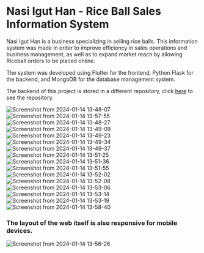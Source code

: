 # Nasi Igut Han - Rice Ball Sales Information System
Nasi Igut Han is a business specializing in selling rice balls. This information system was made in order to improve efficiency in sales operations and business management, as well as to expand market reach by allowing Riceball orders to be placed online.
  
The system was developed using Flutter for the frontend, Python Flask for the backend, and MongoDB for the database management system.

The backend of this project is stored in a different repository, click [here](https://github.com/mdaffailhami/nasi_igut_han_server) to see the repository.

![Screenshot from 2024-01-14 13-48-07](https://github.com/mdaffailhami/nasi_igut_han/assets/74972129/d164f8d9-df29-463b-9daf-9e0e5fb2e5af)
![Screenshot from 2024-01-14 13-57-55](https://github.com/mdaffailhami/nasi_igut_han/assets/74972129/9978268e-c4aa-4e82-aa44-253028d08d10)
![Screenshot from 2024-01-14 13-48-27](https://github.com/mdaffailhami/nasi_igut_han/assets/74972129/7102c2e5-dc69-43c8-863f-133d8b92affb)
![Screenshot from 2024-01-14 13-49-09](https://github.com/mdaffailhami/nasi_igut_han/assets/74972129/51e69858-db85-4ad9-8acb-444db27f84ae)
![Screenshot from 2024-01-14 13-49-23](https://github.com/mdaffailhami/nasi_igut_han/assets/74972129/26c4fcbb-64cc-42d3-b6e8-c75d08de5d63)
![Screenshot from 2024-01-14 13-49-34](https://github.com/mdaffailhami/nasi_igut_han/assets/74972129/a6f7e798-61e9-4c46-9239-b7a821a73633)
![Screenshot from 2024-01-14 13-49-37](https://github.com/mdaffailhami/nasi_igut_han/assets/74972129/13ab999e-bae6-4832-aa2c-c3a4d1637934)
![Screenshot from 2024-01-14 13-51-25](https://github.com/mdaffailhami/nasi_igut_han/assets/74972129/5cc733e6-674b-4800-8b46-f7091c365a1f)
![Screenshot from 2024-01-14 13-51-36](https://github.com/mdaffailhami/nasi_igut_han/assets/74972129/aa969468-a7f7-4627-87c6-deff75d670bf)
![Screenshot from 2024-01-14 13-51-55](https://github.com/mdaffailhami/nasi_igut_han/assets/74972129/b63baf79-307a-43a2-8220-a7279dbe44d1)
![Screenshot from 2024-01-14 13-52-02](https://github.com/mdaffailhami/nasi_igut_han/assets/74972129/0a2ff83d-cfa4-40f7-89a3-a05344d6e9b1)
![Screenshot from 2024-01-14 13-52-08](https://github.com/mdaffailhami/nasi_igut_han/assets/74972129/846c7483-169d-4ec7-a8c6-aac9c3e4f48a)
![Screenshot from 2024-01-14 13-53-06](https://github.com/mdaffailhami/nasi_igut_han/assets/74972129/2f675b6a-9f1b-4be6-95e8-f87b43dfab6b)
![Screenshot from 2024-01-14 13-53-14](https://github.com/mdaffailhami/nasi_igut_han/assets/74972129/b594b9d7-95a5-47e5-8298-17288710b377)
![Screenshot from 2024-01-14 13-53-19](https://github.com/mdaffailhami/nasi_igut_han/assets/74972129/78f10c07-cb6e-4349-9ab3-5cc2f725eef4)
![Screenshot from 2024-01-14 13-58-40](https://github.com/mdaffailhami/nasi_igut_han/assets/74972129/c8eb4e92-6810-4749-9349-024768875a88)

### The layout of the web itself is also responsive for mobile devices.

![Screenshot from 2024-01-14 13-56-26](https://github.com/mdaffailhami/nasi_igut_han/assets/74972129/39b317f9-14d2-4c0a-85eb-e58abaafe477)

